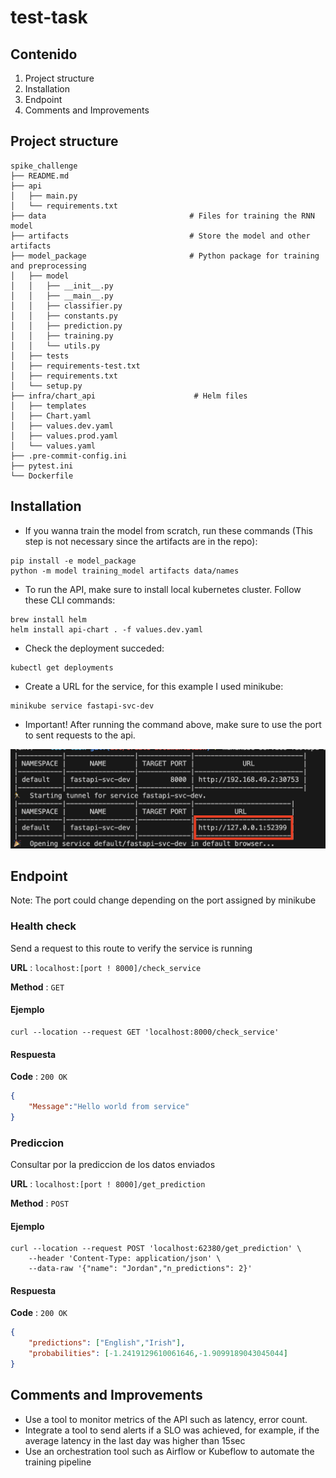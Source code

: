 # test-task

## Contenido
1) Project structure
2) Installation
3) Endpoint
4) Comments and Improvements

## Project structure

```
spike_challenge
├── README.md
├── api
│   ├── main.py
│   └── requirements.txt
├── data                                # Files for training the RNN model
├── artifacts                           # Store the model and other artifacts
├── model_package                       # Python package for training and preprocessing
│   ├── model
│   │   ├── __init__.py
│   │   ├── __main__.py
│   │   ├── classifier.py
│   │   ├── constants.py
│   │   ├── prediction.py
│   │   ├── training.py
│   │   └── utils.py
│   ├── tests
│   ├── requirements-test.txt
│   ├── requirements.txt
│   └── setup.py
├── infra/chart_api                      # Helm files
│   ├── templates
│   ├── Chart.yaml
│   ├── values.dev.yaml
│   ├── values.prod.yaml
│   └── values.yaml
├── .pre-commit-config.ini
├── pytest.ini
└── Dockerfile
```

## Installation
- If you wanna train the model from scratch, run these commands (This step is not necessary since the artifacts are in the repo):
```
pip install -e model_package 
python -m model training_model artifacts data/names
```
- To run the API, make sure to install local kubernetes cluster. Follow these CLI commands:
```
brew install helm
helm install api-chart . -f values.dev.yaml
```
- Check the deployment succeded:
```
kubectl get deployments
```
- Create a URL for the service, for this example I used minikube:
```
minikube service fastapi-svc-dev
```
- Important! After running the command above, make sure to use the port to sent requests to the api.
<img src="docs/cli_output.png" >

## Endpoint
Note: The port could change depending on the port assigned by minikube
### Health check
Send a request to this route to verify the service is running

**URL** : `localhost:[port ! 8000]/check_service`

**Method** : `GET`

#### Ejemplo

```
curl --location --request GET 'localhost:8000/check_service'
```

#### Respuesta

**Code** : `200 OK`

```json
{
    "Message":"Hello world from service"
}
```

### Prediccion
Consultar por la prediccion de los datos enviados

**URL** : `localhost:[port ! 8000]/get_prediction`

**Method** : `POST`

#### Ejemplo

```
curl --location --request POST 'localhost:62380/get_prediction' \
    --header 'Content-Type: application/json' \
    --data-raw '{"name": "Jordan","n_predictions": 2}' 
```

#### Respuesta

**Code** : `200 OK`

```json
{
    "predictions": ["English","Irish"],
    "probabilities": [-1.2419129610061646,-1.9099189043045044]
}
```

## Comments and Improvements
- Use a tool to monitor metrics of the API such as latency, error count.
- Integrate a tool to send alerts if a SLO was achieved, for example, if the average latency in the last day was higher than 15sec
- Use an orchestration tool such as Airflow or Kubeflow to automate the training pipeline

